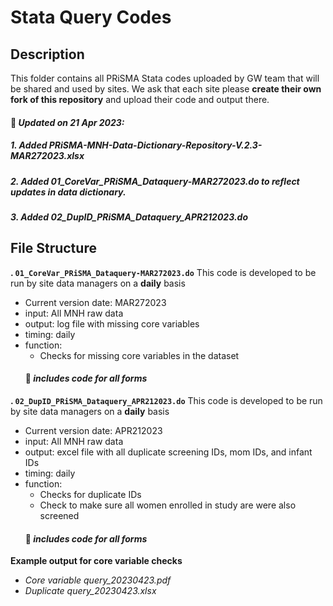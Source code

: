 # Stata Query Codes 
## Description
This folder contains all PRiSMA Stata codes uploaded by GW team that will be shared and used by sites. We ask that each site please **create their own fork of this repository** and upload their code and output there. 

#### :pushpin: *Updated on 21 Apr 2023:*
##### *1. Added PRiSMA-MNH-Data-Dictionary-Repository-V.2.3-MAR272023.xlsx*
##### *2. Added 01_CoreVar_PRiSMA_Dataquery-MAR272023.do to reflect updates in data dictionary.*
##### *3. Added 02_DupID_PRiSMA_Dataquery_APR212023.do*

     
## File Structure
**\. `01_CoreVar_PRiSMA_Dataquery-MAR272023.do`** This code is developed to be run by site data managers on a **daily** basis
   - Current version date: MAR272023
   - input: All MNH raw data
   - output: log file with missing core variables 
   - timing: daily  
   - function: 
     - Checks for missing core variables in the dataset 
     #### :pushpin: *includes code for all forms*

**\. `02_DupID_PRiSMA_Dataquery_APR212023.do`** This code is developed to be run by site data managers on a **daily** basis
   - Current version date: APR212023 
   - input: All MNH raw data
   - output: excel file with all duplicate screening IDs, mom IDs, and infant IDs
   - timing: daily  
   - function: 
     - Checks for duplicate IDs 
     - Check to make sure all women enrolled in study are were also screened
     #### :pushpin: *includes code for all forms*
     


**Example output for core variable checks** 
   - *Core variable query_20230423.pdf*
   - *Duplicate query_20230423.xlsx*
